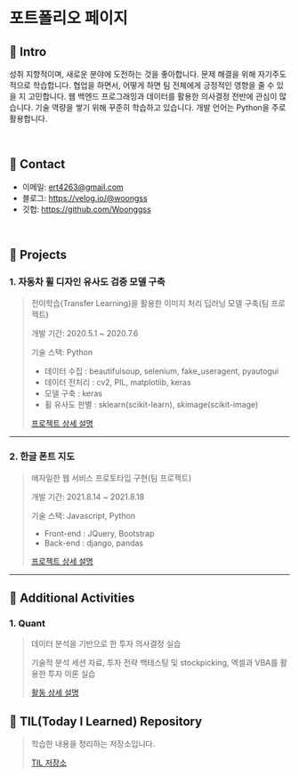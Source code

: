 # 포트폴리오 페이지


## :pushpin: Intro
성취 지향적이며, 새로운 분야에 도전하는 것을 좋아합니다. 문제 해결을 위해 자기주도적으로 학습합니다. 협업을 하면서, 어떻게 하면 팀 전체에게 긍정적인 영향을 줄 수 있을 지 고민합니다. 웹 백엔드 프로그래밍과 데이터를 활용한 의사결정 전반에 관심이 많습니다. 기술 역량을 쌓기 위해 꾸준히 학습하고 있습니다. 개발 언어는 Python을 주로 활용합니다. 

</br>

## :pushpin: Contact
- 이메일: ert4263@gmail.com
- 블로그: https://velog.io/@woongss
- 깃헙: https://github.com/Woonggss

</br>

## :pushpin: Projects
### 1. 자동차 휠 디자인 유사도 검증 모델 구축
>전이학습(Transfer Learning)을 활용한 이미지 처리 딥러닝 모델 구축(팀 프로젝트)
>
>개발 기간: 2020.5.1 ~ 2020.7.6
>  
>기술 스택: Python
>* 데이터 수집 : beautifulsoup, selenium, fake_useragent, pyautogui
>* 데이터 전처리 : cv2, PIL, matplotlib, keras
>* 모델 구축 : keras
>* 휠 유사도 판별 : sklearn(scikit-learn), skimage(scikit-image) 
>  
>  
>[프로젝트 상세 설명](https://github.com/Woonggss/2020-deep-learning-project)

---

### 2. 한글 폰트 지도
>애자일한 웹 서비스 프로토타입 구현(팀 프로젝트) 
>
>개발 기간: 2021.8.14 ~ 2021.8.18  
>  
>기술 스택: Javascript, Python
>
>* Front-end : JQuery, Bootstrap
>* Back-end : django, pandas
>
>
>[프로젝트 상세 설명](https://github.com/Woonggss/Hangeul_Font_Map_for_portfolio)

---

## :pushpin: Additional Activities

### 1. Quant
>데이터 분석을 기반으로 한 투자 의사결정 실습
>
>기술적 분석 세션 자료, 투자 전략 백테스팅 및 stockpicking, 엑셀과 VBA를 활용한 투자 이론 실습
>
>[활동 상세 설명](https://github.com/Woonggss/Quant)

## :pushpin: TIL(Today I Learned) Repository
> 학습한 내용을 정리하는 저장소입니다.
> 
> [TIL 저장소](https://github.com/Woonggss/TIL)
